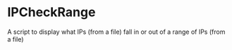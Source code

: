 IPCheckRange
============

A script to display what IPs (from a file) fall in or out of a range of IPs (from a file)
